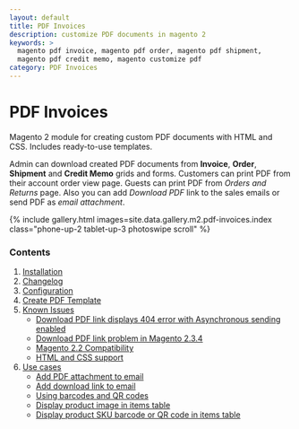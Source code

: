 ```yaml
---
layout: default
title: PDF Invoices
description: customize PDF documents in magento 2
keywords: >
  magento pdf invoice, magento pdf order, magento pdf shipment,
  magento pdf credit memo, magento customize pdf
category: PDF Invoices
---
```


# PDF Invoices

Magento 2 module for creating custom PDF documents with HTML and CSS. Includes
ready-to-use templates.

Admin can download created PDF documents from **Invoice**, **Order**, **Shipment**
and **Credit Memo** grids and forms. Customers can print PDF from their account
order view page. Guests can print PDF from *Orders and Returns* page.
Also you can add *Download PDF* link to the sales emails or send PDF as *email attachment*.

{% include gallery.html images=site.data.gallery.m2.pdf-invoices.index class="phone-up-2 tablet-up-3 photoswipe scroll" %}

### Contents

1. [Installation](installation/)
2. [Changelog](changelog/)
3. [Configuration](configuration/)
4. [Create PDF Template](create-pdf-template/)
5. [Known Issues](known-issues/)
   - [Download PDF link displays 404 error with Asynchronous sending enabled](known-issues/#download-pdf-link-displays-404-error-with-asynchronous-sending-enabled)
   - [Download PDF link problem in Magento 2.3.4](known-issues/#download-pdf-link-problem-in-magento-234)
   - [Magento 2.2 Compatibility](known-issues/#magento-22-compatibility)
   - [HTML and CSS support](known-issues/#html-and-css-support)
6. [Use cases](use-cases/)
   - [Add PDF attachment to email](use-cases/#add-pdf-attachment-to-email)
   - [Add download link to email](use-cases/#add-download-link-to-email)
   - [Using barcodes and QR codes](use-cases/#using-barcodes-and-qr-codes)
   -  [Display product image in items table](use-cases/#display-product-image-in-items-table)
   -  [Display product SKU barcode or QR code in items table](use-cases/#display-product-sku-barcode-or-qr-code-in-items-table)
